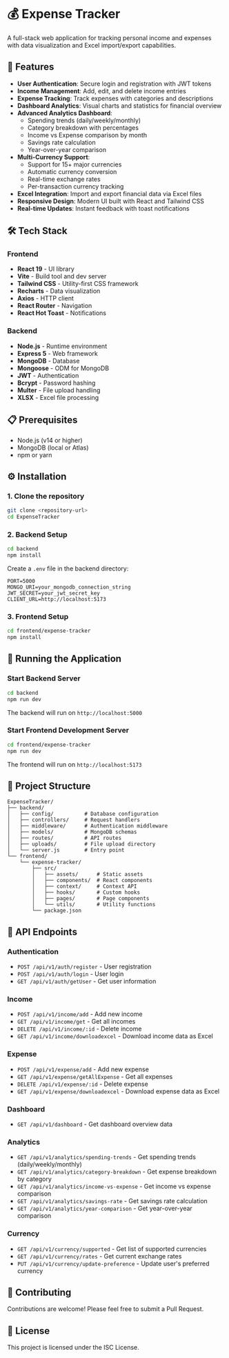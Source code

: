 # 💰 Expense Tracker

A full-stack web application for tracking personal income and expenses with data visualization and Excel import/export capabilities.

## 🚀 Features

- **User Authentication**: Secure login and registration with JWT tokens
- **Income Management**: Add, edit, and delete income entries
- **Expense Tracking**: Track expenses with categories and descriptions
- **Dashboard Analytics**: Visual charts and statistics for financial overview
- **Advanced Analytics Dashboard**: 
  - Spending trends (daily/weekly/monthly)
  - Category breakdown with percentages
  - Income vs Expense comparison by month
  - Savings rate calculation
  - Year-over-year comparison
- **Multi-Currency Support**: 
  - Support for 15+ major currencies
  - Automatic currency conversion
  - Real-time exchange rates
  - Per-transaction currency tracking
- **Excel Integration**: Import and export financial data via Excel files
- **Responsive Design**: Modern UI built with React and Tailwind CSS
- **Real-time Updates**: Instant feedback with toast notifications

## 🛠️ Tech Stack

### Frontend
- **React 19** - UI library
- **Vite** - Build tool and dev server
- **Tailwind CSS** - Utility-first CSS framework
- **Recharts** - Data visualization
- **Axios** - HTTP client
- **React Router** - Navigation
- **React Hot Toast** - Notifications

### Backend
- **Node.js** - Runtime environment
- **Express 5** - Web framework
- **MongoDB** - Database
- **Mongoose** - ODM for MongoDB
- **JWT** - Authentication
- **Bcrypt** - Password hashing
- **Multer** - File upload handling
- **XLSX** - Excel file processing

## 📋 Prerequisites

- Node.js (v14 or higher)
- MongoDB (local or Atlas)
- npm or yarn

## ⚙️ Installation

### 1. Clone the repository
```bash
git clone <repository-url>
cd ExpenseTracker
```

### 2. Backend Setup
```bash
cd backend
npm install
```

Create a `.env` file in the backend directory:
```env
PORT=5000
MONGO_URI=your_mongodb_connection_string
JWT_SECRET=your_jwt_secret_key
CLIENT_URL=http://localhost:5173
```

### 3. Frontend Setup
```bash
cd frontend/expense-tracker
npm install
```

## 🚀 Running the Application

### Start Backend Server
```bash
cd backend
npm run dev
```
The backend will run on `http://localhost:5000`

### Start Frontend Development Server
```bash
cd frontend/expense-tracker
npm run dev
```
The frontend will run on `http://localhost:5173`

## 📁 Project Structure

```
ExpenseTracker/
├── backend/
│   ├── config/          # Database configuration
│   ├── controllers/     # Request handlers
│   ├── middleware/      # Authentication middleware
│   ├── models/          # MongoDB schemas
│   ├── routes/          # API routes
│   ├── uploads/         # File upload directory
│   └── server.js        # Entry point
└── frontend/
    └── expense-tracker/
        ├── src/
        │   ├── assets/      # Static assets
        │   ├── components/  # React components
        │   ├── context/     # Context API
        │   ├── hooks/       # Custom hooks
        │   ├── pages/       # Page components
        │   └── utils/       # Utility functions
        └── package.json
```

## 🔑 API Endpoints

### Authentication
- `POST /api/v1/auth/register` - User registration
- `POST /api/v1/auth/login` - User login
- `GET /api/v1/auth/getUser` - Get user information

### Income
- `POST /api/v1/income/add` - Add new income
- `GET /api/v1/income/get` - Get all incomes
- `DELETE /api/v1/income/:id` - Delete income
- `GET /api/v1/income/downloadexcel` - Download income data as Excel

### Expense
- `POST /api/v1/expense/add` - Add new expense
- `GET /api/v1/expense/getAllExpense` - Get all expenses
- `DELETE /api/v1/expense/:id` - Delete expense
- `GET /api/v1/expense/downloadexcel` - Download expense data as Excel

### Dashboard
- `GET /api/v1/dashboard` - Get dashboard overview data

### Analytics
- `GET /api/v1/analytics/spending-trends` - Get spending trends (daily/weekly/monthly)
- `GET /api/v1/analytics/category-breakdown` - Get expense breakdown by category
- `GET /api/v1/analytics/income-vs-expense` - Get income vs expense comparison
- `GET /api/v1/analytics/savings-rate` - Get savings rate calculation
- `GET /api/v1/analytics/year-comparison` - Get year-over-year comparison

### Currency
- `GET /api/v1/currency/supported` - Get list of supported currencies
- `GET /api/v1/currency/rates` - Get current exchange rates
- `PUT /api/v1/currency/update-preference` - Update user's preferred currency

## 🤝 Contributing

Contributions are welcome! Please feel free to submit a Pull Request.

## 📄 License

This project is licensed under the ISC License.
